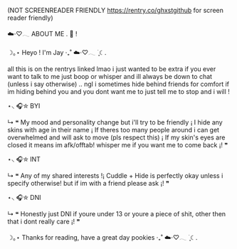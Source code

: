 (NOT SCREENREADER FRIENDLY https://rentry.co/ghxstgithub for screen reader friendly)

☁️⋅♡𓂃 ABOUT ME . 🔮 !

☽｡⋆ Heyo ! I'm Jay ‧₊˚ ☁️⋅♡𓂃 ࣪ ִֶָ☾.

all this is on the rentrys linked lmao i just wanted to be extra
if you ever want to talk to me just boop or whisper and ill always be down to chat (unless i say otherwise) .. ngl i sometimes hide behind friends for comfort if im hiding behind you and you dont want me to just tell me to stop and i will !


⋆⸜ 🎧✮ BYI

↳ ❝ My mood and personality change but i'll try to be friendly ¡ I hide any skins with age in their name ¡ If theres too many people around i can get overwhelmed and will ask to move (pls respect this) ¡ If my skin's eyes are closed it means im afk/offtab! whisper me if you want me to come back ¡! ❞


⋆⸜ 🎧✮ INT

↳ ❝ Any of my shared interests !¡ Cuddle + Hide is perfectly okay unless i specify otherwise! but if im with a friend please ask ¡! ❞


⋆⸜ 🎧✮ DNI

↳ ❝ Honestly just DNI if youre under 13 or youre a piece of shit, other then that i dont really care ¡! ❞


☽｡⋆ Thanks for reading, have a great day pookies  ‧₊˚ ☁️⋅♡𓂃 ࣪ ִֶָ☾.
